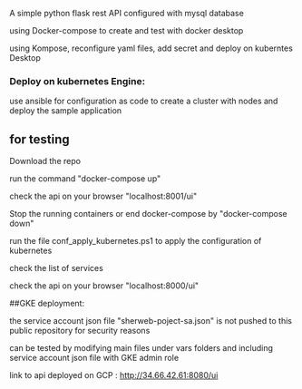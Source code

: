 
A simple python flask rest API configured with mysql database

using Docker-compose to create and test with docker desktop

using Kompose, reconfigure yaml files, add secret and deploy on kuberntes Desktop 

### Deploy on kubernetes Engine: 

use ansible for configuration as code to create a cluster with nodes 
and deploy the sample application 


## for testing 

 Download the repo 

 run the command  "docker-compose up"
 
 check the api on your browser "localhost:8001/ui" 
  
 Stop the running containers or end docker-compose by "docker-compose down"
 
 run the file conf_apply_kubernetes.ps1 to apply the configuration of kubernetes
 
 check the list of services
  
 check the api on your browser "localhost:8000/ui"
 
 
##GKE deployment:

 the service account json file "sherweb-poject-sa.json" is not pushed to this public repository for security reasons

 can be tested by modifying main files under vars folders and including service account json file with GKE admin role
 
 link to api deployed on GCP : http://34.66.42.61:8080/ui
 
 

